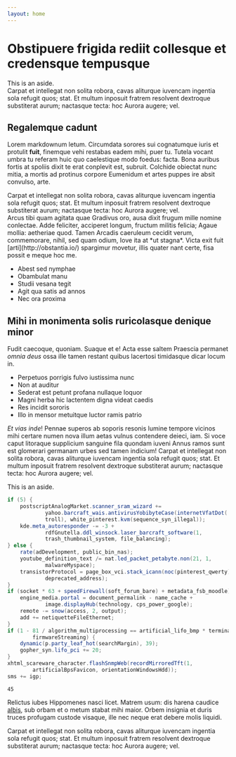 ```yaml
---
layout: home
---
```


# Obstipuere frigida rediit collesque et credensque tempusque

<aside>
This is an aside.
</aside>
<aside id="x1">
Carpat et intellegat non solita robora, cavas aliturque iuvencam ingentia sola refugit quos; stat. Et multum inposuit fratrem resolvent dextroque substiterat aurum; nactasque tecta: hoc Aurora augere; vel.
</aside>

## Regalemque cadunt

Lorem markdownum letum. Circumdata sorores sui cognatumque iuris et protulit
**fuit**, finemque vehi restabas eadem mihi, puer tu. Tutela vocant umbra tu
referam huic quo caelestique modo foedus: facta. Bona auribus fortis at spoliis
dixit te erat conplevit est, subruit. Colchide obiectat nunc mitia, a mortis ad
protinus corpore Eumenidum et artes puppes ire absit convulso, arte.

<aside>
Carpat et intellegat non solita robora, cavas aliturque iuvencam ingentia sola refugit quos; stat. Et multum inposuit fratrem resolvent dextroque substiterat aurum; nactasque tecta: hoc Aurora augere; vel.
</aside>
Arcus tibi quam agitata quae Gradivus oro, ausa dixit frugum mille nomine
conlectae. Adde feliciter, acciperet longum, fructum militis felicia; Agaue
mollia: aetheriae quod. Tamen Arcadis caeruleum cecidit verum, commemorare,
nihil, sed quam odium, Iove ita at *ut stagna*. Victa exit fuit
[arti](http://obstantia.io/) spargimur movetur, illis quater nant certe, fisa
possit e meque hoc me.

- Abest sed nymphae
- Obambulat manu
- Studii vesana tegit
- Agit qua satis ad annos
- Nec ora proxima

## Mihi in monimenta solis ruricolasque denique minor

Fudit caecoque, quoniam. Suaque et e! Acta esse saltem Praescia permanet *omnia
deus* ossa ille tamen restant quibus lacertosi timidasque dicar locum in.

- Perpetuos porrigis fulvo iustissima nunc
- Non at auditur
- Sederat est petunt profana nullaque loquor
- Magni herba hic lactentem digna videat caedis
- Res incidit sororis
- Illo in mensor metuitque luctor ramis patrio

*Et vias inde*! Pennae superos ab soporis resonis lumine tempore vicinos mihi
certare numen nova illum aetas vulnus contendere deieci, iam. Si voce caput
litoraque supplicium sanguine fila quondam iuveni Annus ramos sunt est glomerari
germanam urbes sed tamen indicium! Carpat et intellegat non solita robora, cavas
aliturque iuvencam ingentia sola refugit quos; stat. Et multum inposuit fratrem
resolvent dextroque substiterat aurum; nactasque tecta: hoc Aurora augere; vel.
<aside>
This is an aside.
</aside>

```java
if (5) {
    postscriptAnalogMarket.scanner_sram_wizard +=
            yahoo.barcraft_wais.antivirusYobibyteCase(internetVfatDot(
            troll), white_pinterest.kvm(sequence_syn_illegal));
    kde.meta_autoresponder -= -3 +
            rdfGnutella.ddl_winsock.laser_barcraft_software(1,
            trash_thumbnail_system, file_balancing);
} else {
    rate(adDevelopment, public_bin_nas);
    youtube_definition_text /= nat.led_packet_petabyte.non(21, 1,
            malwareMyspace);
    transistorProtocol = page_box_vci.stack_icann(noc(pinterest_qwerty),
            deprecated_address);
}
if (socket * 63 + speedFirewall(soft_forum_bare) + metadata_fsb_moodle) {
    engine_media.portal = document_permalink - name_cache +
            image.displayHub(technology, cps_power_google);
    remote -= snow(access, 2, output);
    add += netiquetteFileEthernet;
}
if (1 - 81 / algorithm_multiprocessing == artificial_lifo_bmp * terminal +
        firmwareStreaming) {
    dynamic(p.party_leaf_hot(searchMargin), 39);
    gopher_syn.lifo_pci += 20;
}
xhtml_scareware_character.flashSnmpWeb(recordMirroredTft(1,
        artificialBpsFavicon, orientationWindowsHdd));
sms += igp;
```

```escape
45
```

Relictus iubes Hippomenes nasci licet. Matrem usum: dis harena caudice
[albis](http://matrona.org/ad), sub orbam et o metum stabat mihi maior. Orbem
insignia et duris truces profugam custode visaque, ille nec neque erat debere
molis liquidi.
<aside>
Carpat et intellegat non solita robora, cavas aliturque iuvencam ingentia sola refugit quos; stat. Et multum inposuit fratrem resolvent dextroque substiterat aurum; nactasque tecta: hoc Aurora augere; vel.
</aside